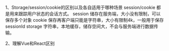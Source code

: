 1、Storage/session/cookie的区别以及各自适用于哪种场景
session/cookie 都是用来跟踪用户状态的会话方式。
session 储存在服务端，大小没有限制，可以保存多个对象
cookie 保存再客户端只能是字符串，大小有限制4k，一般用于保存sessionId
storage 字符串，本地缓存，储存空间大，不会与服务端进行数据传输。


2、理解Vue和React区别
